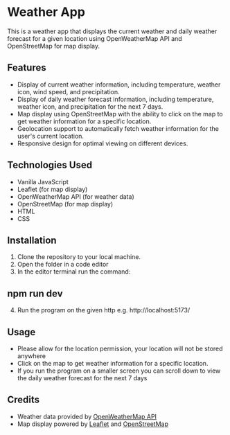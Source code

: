 # Weather App

This is a weather app that displays the current weather and daily weather forecast for a given location using OpenWeatherMap API and OpenStreetMap for map display.

## Features

- Display of current weather information, including temperature, weather icon, wind speed, and precipitation.
- Display of daily weather forecast information, including temperature, weather icon, and precipitation for the next 7 days.
- Map display using OpenStreetMap with the ability to click on the map to get weather information for a specific location.
- Geolocation support to automatically fetch weather information for the user's current location.
- Responsive design for optimal viewing on different devices.

## Technologies Used

- Vanilla JavaScript
- Leaflet (for map display)
- OpenWeatherMap API (for weather data)
- OpenStreetMap (for map display)
- HTML
- CSS

## Installation

1. Clone the repository to your local machine.
2. Open the folder in a code editor
3. In the editor terminal run the command:

## npm run dev

4. Run the program on the given http e.g. http://localhost:5173/

## Usage

- Please allow for the location permission, your location will not be stored anywhere
- Click on the map to get weather information for a specific location.
- If you run the program on a smaller screen you can scroll down to view the daily weather forecast for the next 7 days

## Credits

- Weather data provided by [OpenWeatherMap API](https://openweathermap.org/)
- Map display powered by [Leaflet](https://leafletjs.com/) and [OpenStreetMap](https://www.openstreetmap.org/)
